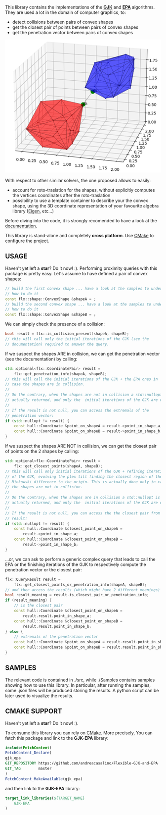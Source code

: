 This library contains the implementations of the **[GJK](https://en.wikipedia.org/wiki/Gilbert–Johnson–Keerthi_distance_algorithm)** and **[EPA](http://uu.diva-portal.org/smash/get/diva2:343820/FULLTEXT01.pdf)** algorithms.
They are used a lot in the domain of computer graphics, to:

 * detect collisions between pairs of convex shapes
 * get the closest pair of points between pairs of convex shapes
 * get the penetration vector between pairs of convex shapes
 
![Sample](sample.png)

With respect to other similar solvers, the one proposed allows to easily:

 * account for roto-traslation for the shapes, without explicitly computes the vertices coordinates after the roto-traslation
 * possibility to use a template container to describe your the convex shape, using the 3D coordinate representation
   of your favourite algebra library ([Eigen](https://eigen.tuxfamily.org/dox/group__TutorialMatrixArithmetic.html), etc...)
 
Before diving into the code, it is strongly recomended to have a look at the [documentation](./doc/GJK_EPA.pdf).

This library is stand-alone and completely **cross platform**. Use [CMake](https://cmake.org) to configure the project.

## USAGE

Haven't yet left a **star**? Do it now! :).
Performing proximity queries with this package is pretty easy. Let's assume to have defined a pair of convex shapes:
```cpp
// build the first convex shape ... have a look at the samples to understand
// how to do it
const flx::shape::ConvexShape &shapeA = ;
// build the second convex shape ... have a look at the samples to understand
// how to do it
const flx::shape::ConvexShape &shapeB = ;
```

We can simply check the presence of a collision:
```cpp
bool result = flx::is_collision_present(shapeA, shapeB);
// this will call only the initial iterations of the GJK (see the
// documentation) required to answer the query.
```

If we suspect the shapes ARE in collision, we can get the penetration
vector (see the documentation) by calling:
```cpp
std::optional<flx::CoordinatePair> result =
    flx::get_penetration_info(shapeA, shapeB);
// this will call the initial iterations of the GJK + the EPA ones in
// case the shapes are in collision.
//
// On the contrary, when the shapes are not in collision a std::nullopt is
// actually returned, and only the  initial iterations of the GJK are done.
//
// If the result is not null, you can access the extremals of the
// penetration vector:
if (std::nullopt != result) {
    const hull::Coordinate &point_on_shapeA = result->point_in_shape_a;
    const hull::Coordinate &point_on_shapeB = result->point_in_shape_b;
}
```

If we suspect the shapes ARE NOT in collision, we can get the
closest pair of points on the 2 shapes by calling:
```cpp
std::optional<flx::CoordinatePair> result =
    flx::get_closest_points(shapeA, shapeB);
// this will call only initial iterations of the GJK + refining iterations
// of the GJK, evolving the plex till finding the closest region of the
// Minkowski difference to the origin. This is actually done only in case
// the shapes are not in collision.
//
// On the contrary, when the shapes are in collision a std::nullopt is
// actually returned, and only the  initial iterations of the GJK are done.
//
// If the result is not null, you can access the the closest pair from the
// result:
if (std::nullopt != result) {
    const hull::Coordinate &closest_point_on_shapeA =
        result->point_in_shape_a;
    const hull::Coordinate &closest_point_on_shapeB =
        result->point_in_shape_b;
}
```

...or, we can ask to perform a generic complex query that leads to call
the EPA or the finishing iterations of the GJK to respectively compute
the penetration vector or the closest pair:
```cpp
flx::QueryResult result =
    flx::get_closest_points_or_penetration_info(shapeA, shapeB);
// and then access the results (which might have 2 different meanings)
bool result_meaning = result.is_closest_pair_or_penetration_info;
if (result_meaning) {
    // is the closest pair
    const hull::Coordinate &closest_point_on_shapeA =
        result.result.point_in_shape_a;
    const hull::Coordinate &closest_point_on_shapeB =
        result.result.point_in_shape_b;
} else {
    // extremals of the penetration vector
    const hull::Coordinate &point_on_shapeA = result.result.point_in_shape_a;
    const hull::Coordinate &point_on_shapeB = result.result.point_in_shape_b;
}
```

## SAMPLES

The relevant code is contained in ./src, while ./Samples contains samples showing how to use this library.
In particular, after running the samples, some .json files will be produced storing the results.
A python script can be later used to visualize the results.

## CMAKE SUPPORT

Haven't yet left a **star**? Do it now! :).
   
To consume this library you can rely on [CMake](https://cmake.org).
More precisely, You can fetch this package and link to the **GJK-EPA** library:

```cmake
include(FetchContent)
FetchContent_Declare(
gjk_epa
GIT_REPOSITORY https://github.com/andreacasalino/Flexible-GJK-and-EPA
GIT_TAG        master
)
FetchContent_MakeAvailable(gjk_epa)
```
and then link to the **GJK-EPA** library:

```cmake
target_link_libraries(${TARGET_NAME}
    GJK-EPA
)
```